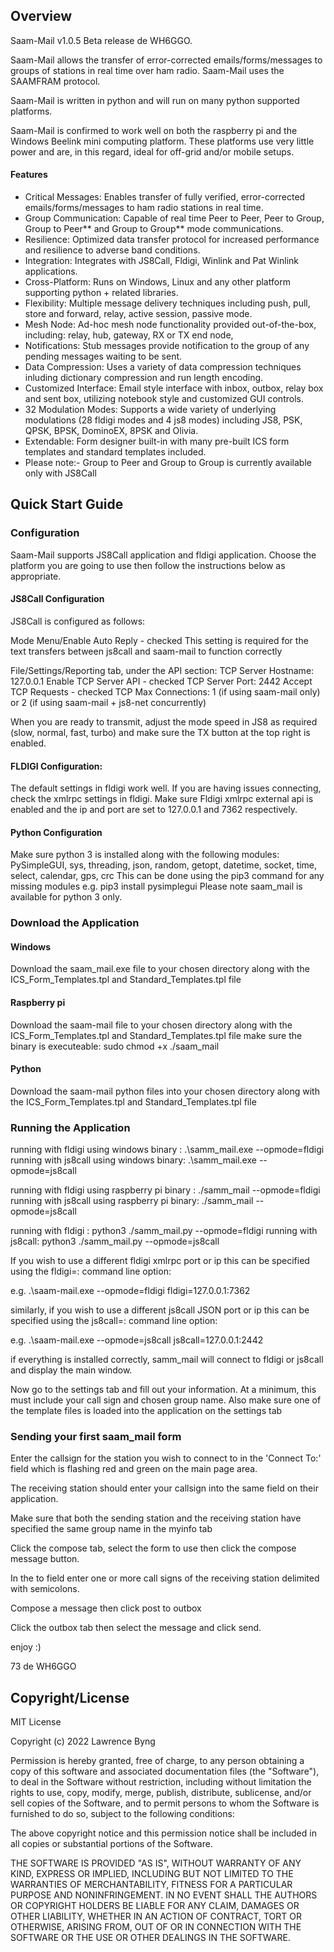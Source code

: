 ## Overview

Saam-Mail v1.0.5 Beta release de WH6GGO.

Saam-Mail allows the transfer of error-corrected emails/forms/messages to groups of stations in real time over ham radio. Saam-Mail uses the SAAMFRAM protocol. 

Saam-Mail is written in python and will run on many python supported platforms.

Saam-Mail is confirmed to work well on both the raspberry pi and the Windows Beelink mini computing platform. These platforms use very little power and are, in this regard, ideal for off-grid and/or mobile setups.


#### Features
* Critical Messages: Enables transfer of fully verified, error-corrected emails/forms/messages to ham radio stations in real time.
* Group Communication: Capable of real time Peer to Peer, Peer to Group, Group to Peer** and Group to Group** mode communications.
* Resilience: Optimized data transfer protocol for increased performance and resilience to adverse band conditions.
* Integration: Integrates with JS8Call, Fldigi, Winlink and Pat Winlink applications.
* Cross-Platform: Runs on Windows, Linux and any other platform supporting python + related libraries.
* Flexibility: Multiple message delivery techniques including push, pull, store and forward, relay, active session, passive mode.
* Mesh Node: Ad-hoc mesh node functionality provided out-of-the-box, including: relay, hub, gateway, RX or TX end node,
* Notifications: Stub messages provide notification to the group of any pending messages waiting to be sent.
* Data Compression: Uses a variety of data compression techniques inluding dictionary compression and run length encoding.
* Customized Interface: Email style interface with inbox, outbox, relay box and sent box, utilizing notebook style and customized GUI controls.
* 32 Modulation Modes: Supports a wide variety of underlying modulations (28 fldigi modes and 4 js8 modes) including JS8, PSK, QPSK, BPSK, DominoEX, 8PSK and Olivia.
* Extendable: Form designer built-in with many pre-built ICS form templates and standard templates included.
* Please note:- Group to Peer and Group to Group is currently available only with JS8Call

## Quick Start Guide

### Configuration
Saam-Mail supports JS8Call application and fldigi application. Choose the platform you are going to use then follow the instructions below as appropriate.

#### JS8Call Configuration

JS8Call is configured as follows:

Mode Menu/Enable Auto Reply - checked
This setting is required for the text transfers between js8call and saam-mail to function correctly

File/Settings/Reporting tab, under the API section:
TCP Server Hostname: 127.0.0.1   Enable TCP Server API - checked
TCP Server Port:     2442        Accept TCP Requests   - checked
TCP Max Connections: 1 (if using saam-mail only) or 2 (if using saam-mail + js8-net concurrently)

When you are ready to transmit, adjust the mode speed in JS8 as required (slow, normal, fast, turbo) and make sure
 the TX button at the top right is enabled.


#### FLDIGI Configuration:

The default settings in fldigi work well. 
If you are having issues connecting, check the xmlrpc settings in fldigi. Make sure Fldigi xmlrpc external api is enabled and the ip and port are set to 127.0.0.1 and 7362 respectively.


#### Python Configuration

Make sure python 3 is installed along with the following modules: PySimpleGUI, sys, threading, json, random, getopt, datetime, socket, time, select, calendar, gps, crc
This can be done using the pip3 command for any missing modules e.g. pip3 install pysimplegui
Please note saam_mail is available for python 3 only.

### Download the Application

#### Windows
Download the saam_mail.exe file to your chosen directory along with the ICS_Form_Templates.tpl and Standard_Templates.tpl file

#### Raspberry pi
Download the saam-mail file to your chosen directory along with the ICS_Form_Templates.tpl and Standard_Templates.tpl file
make sure the binary is executeable: sudo chmod +x ./saam_mail

#### Python
Download the saam-mail python files into your chosen directory along with the ICS_Form_Templates.tpl and Standard_Templates.tpl file



### Running the Application

running with fldigi using windows binary : .\samm_mail.exe --opmode=fldigi
running with js8call using windows binary: .\samm_mail.exe --opmode=js8call

running with fldigi using raspberry pi binary : ./samm_mail --opmode=fldigi
running with js8call using raspberry pi binary: ./samm_mail --opmode=js8call

running with fldigi : python3 ./samm_mail.py --opmode=fldigi
running with js8call: python3 ./samm_mail.py --opmode=js8call

If you wish to use a different fldigi xmlrpc port or ip this can be specified using the fldigi=<IP>:<port> command line option:

e.g.
.\saam-mail.exe --opmode=fldigi fldigi=127.0.0.1:7362

similarly, if you wish to use a different js8call JSON port or ip this can be specified using the js8call=<IP>:<port> command line option:

e.g.
.\saam-mail.exe --opmode=js8call js8call=127.0.0.1:2442


if everything is installed correctly, samm_mail will connect to fldigi or js8call and display the main window.

Now go to the settings tab and fill out your information.
At a minimum, this must include your call sign and chosen group name.
Also make sure one of the template files is loaded into the application on the settings tab


### Sending your first saam_mail form

Enter the callsign for the station you wish to connect to in the 'Connect To:' field which is flashing red and green on the main page area.

The receiving station should enter your callsign into the same field on their application.

Make sure that both the sending station and the receiving station have specified the same group name in the myinfo tab

Click the compose tab, select the form to use then click the compose message button. 

In the to field enter one or more call signs of the receiving station delimited with semicolons. 

Compose a message then click post to outbox

Click the outbox tab then select the message and click send.



enjoy :)

73 de WH6GGO


## Copyright/License

MIT License

Copyright (c) 2022 Lawrence Byng

Permission is hereby granted, free of charge, to any person obtaining a copy
of this software and associated documentation files (the "Software"), to deal
in the Software without restriction, including without limitation the rights
to use, copy, modify, merge, publish, distribute, sublicense, and/or sell
copies of the Software, and to permit persons to whom the Software is
furnished to do so, subject to the following conditions:

The above copyright notice and this permission notice shall be included in all
copies or substantial portions of the Software.

THE SOFTWARE IS PROVIDED "AS IS", WITHOUT WARRANTY OF ANY KIND, EXPRESS OR
IMPLIED, INCLUDING BUT NOT LIMITED TO THE WARRANTIES OF MERCHANTABILITY,
FITNESS FOR A PARTICULAR PURPOSE AND NONINFRINGEMENT. IN NO EVENT SHALL THE
AUTHORS OR COPYRIGHT HOLDERS BE LIABLE FOR ANY CLAIM, DAMAGES OR OTHER
LIABILITY, WHETHER IN AN ACTION OF CONTRACT, TORT OR OTHERWISE, ARISING FROM,
OUT OF OR IN CONNECTION WITH THE SOFTWARE OR THE USE OR OTHER DEALINGS IN THE
SOFTWARE.


